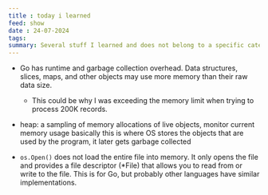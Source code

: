 ```yaml
---
title : today i learned
feed: show
date : 24-07-2024
tags: 
summary: Several stuff I learned and does not belong to a specific category. Basically a dump
---
```


- Go has runtime and garbage collection overhead. Data structures, slices, maps, and other objects may use more memory than their raw data size. 
    - This could be why I was exceeding the memory limit when trying to process 200K records.

- heap: a sampling of memory allocations of live objects, monitor current memory usage
    basically this is where OS stores the objects that are used by the program, it later gets garbage collected

-  `os.Open()` does not load the entire file into memory. It only opens the file and provides a file descriptor (*File) that allows you to read from or write to the file. This is for Go, but probably other languages have similar implementations.
